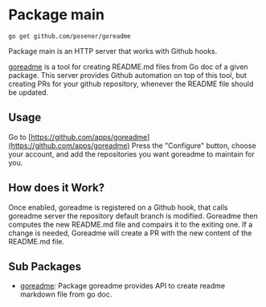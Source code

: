 
# Package main

	go get github.com/posener/goreadme

Package main is an HTTP server that works with Github hooks.

[goreadme](./goreadme) is a tool for creating README.md files from Go doc
of a given package.
This server provides Github automation on top of this tool, but creating
PRs for your github repository, whenever the README file should be updated.

## Usage

Go to [https://github.com/apps/goreadme](https://github.com/apps/goreadme)
Press the "Configure" button, choose your account, and add the repositories
you want goreadme to maintain for you.

## How does it Work?

Once enabled, goreadme is registered on a Github hook, that calls goreadme
server the repository default branch is modified.
Goreadme then computes the new README.md file and compairs it to the exiting
one. If a change is needed, Goreadme will create a PR with the new content
of the README.md file.


## Sub Packages

* [goreadme](./goreadme): Package goreadme provides API to create readme markdown file from go doc.




